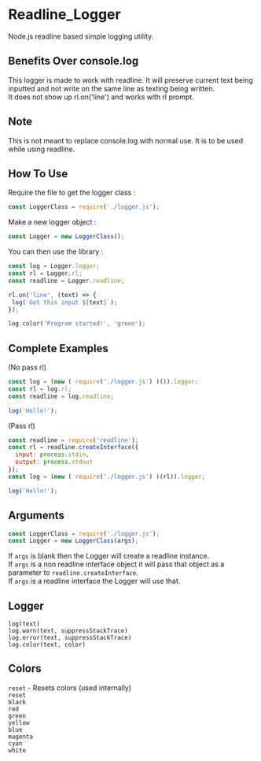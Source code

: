 # Readline_Logger
Node.js readline based simple logging utility.

## Benefits Over console.log
This logger is made to work with readline. It will preserve current text being inputted and not write on the same line as texting being written. <br>
It does not show up rl.on('line') and works with rl prompt.

## Note
This is not meant to replace console.log with normal use. It is to be used while using readline.

## How To Use
Require the file to get the logger class :
```javascript
const LoggerClass = require('./logger.js');
```
Make a new logger object :
```javascript
const Logger = new LoggerClass();
```
You can then use the library :
```javascript
const log = Logger.logger;
const rl = Logger.rl;
const readline = Logger.readline;

rl.on('line', (text) => {
 log(`Got this input ${text}`);
});

log.color('Program started!', 'green');
```

## Complete Examples
(No pass rl)
```javascript
const log = (new ( require('./logger.js') )()).logger;
const rl = log.rl;
const readline = log.readline;

log('Hello!');
```
(Pass rl)
```javascript
const readline = require('readline');
const rl = readline.createInterface({
  input: process.stdin,
  output: process.stdout
});
const log = (new ( require('./logger.js') )(rl)).logger;

log('Hello!');
```

## Arguments
```javascript
const LoggerClass = require('./logger.js');
const Logger = new LoggerClass(args);
```
If `args` is blank then the Logger will create a readline instance. <br>
If `args` is a non readline interface object it will pass that object as a parameter to `readline.createInterface`. <br>
If `args` is a readline interface the Logger will use that.

## Logger
`log(text)` <br>
`log.warn(text, suppressStackTrace)` <br>
`log.error(text, suppressStackTrace)` <br>
`log.color(text, color)` <br>

## Colors
`reset` - Resets colors (used internally) <br>
`reset` <br>
`black` <br>
`red` <br>
`green` <br>
`yellow` <br>
`blue` <br>
`magenta` <br>
`cyan` <br>
`white`
